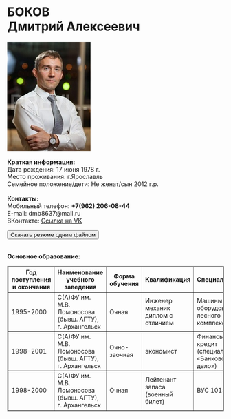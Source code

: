<h1>БОКОВ
<br>Дмитрий Алексеевич</h1>
<img src="1_MG_3769.jpg">
<p valign="top" align="LEFT"><strong>Краткая информация:</strong>
  <br>Дата рождения: 17 июня 1978 г.
  <br>Место проживания: г.Ярославль
  <br>Семейное положение/дети: Не женат/сын 2012 г.р.
  <br>
  <br><strong>Контакты:</strong>
  <br>Мобильный телефон: <strong>+7(962) 206-08-44</strong>
  <br>E-mail: dmb8637@mail.ru
  <br>ВКонтакте: <a HREF="https://vk.com/id32994005" target="_blank">Ссылка на VK</a>
</p>
<p align="left"><a href="anketa_D_A_Bokov.docx" download=""><button>Скачать резюме одним файлом</button></a></p>
<br>
<strong>Основное образование:</strong>
<br>
<table border="2">
<tbody>
    <tr>
      <th>Год поступления и окончания</th>
      <th>Наименование учебного заведения</th>
      <th>Форма обучения</th>
      <th>Квалификация</th>
      <th>Специальность</th>
    </tr>
    <tr>
      <td>1995-2000</td>
      <td>С(А)ФУ им. М.В. Ломоносова (бывш. АГТУ), г. Архангельск</td>
      <td>Очная</td>
      <td>Инженер механик диплом с отличием</td>
      <td>Машины и оборудование лесного комплекса</td>
    </tr>
    <tr>
      <td>1998-2001</td>
      <td>С(А)ФУ им. М.В. Ломоносова (бывш. АГТУ), г. Архангельск</td>
      <td>Очно-заочная</td>
      <td>экономист</td>
      <td>Финансы и кредит (специализация «Банковское дело»)</td>
    </tr>
    <tr>
      <td>1998-2000</td>
      <td>С(А)ФУ им. М.В. Ломоносова (бывш. АГТУ), г. Архангельск</td>
      <td>Очная</td>
      <td>Лейтенант запаса (военный билет)</td>
      <td>ВУС 101501</td>
    </tr>
  </tbody>
</table>
